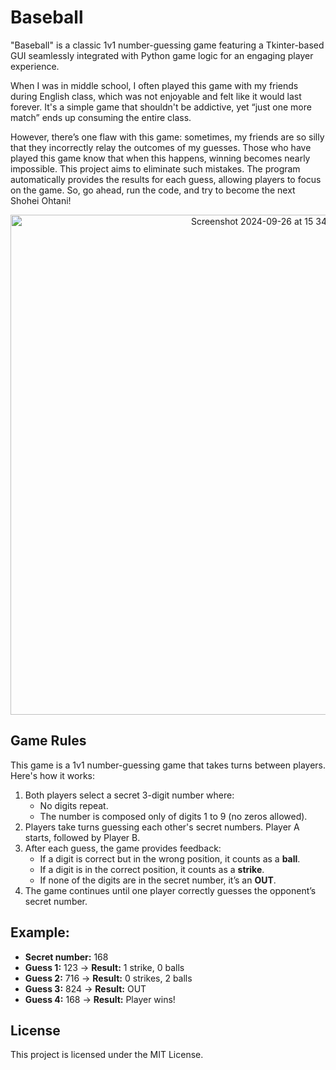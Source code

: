 # Baseball 
"Baseball" is a classic 1v1 number-guessing game featuring a Tkinter-based GUI seamlessly integrated with Python game logic for an engaging player experience.

When I was in middle school, I often played this game with my friends during English class, which was not enjoyable and felt like it would last forever. It's a simple game that shouldn't be addictive, yet “just one more match” ends up consuming the entire class.

However, there’s one flaw with this game: sometimes, my friends are so silly that they incorrectly relay the outcomes of my guesses. Those who have played this game know that when this happens, winning becomes nearly impossible. This project aims to eliminate such mistakes. The program automatically provides the results for each guess, allowing players to focus on the game. So, go ahead, run the code, and try to become the next Shohei Ohtani!

<p align="center">
<img width="800" alt="Screenshot 2024-09-26 at 15 34 28" src="https://github.com/user-attachments/assets/bddb5704-dd2b-4096-b8bd-e274cdb47585">
</p>

## Game Rules
This game is a 1v1 number-guessing game that takes turns between players. 
Here's how it works:  
1. Both players select a secret 3-digit number where:
    - No digits repeat.
    - The number is composed only of digits 1 to 9 (no zeros allowed).
2. Players take turns guessing each other's secret numbers. Player A starts, followed by Player B.
3. After each guess, the game provides feedback:  
    - If a digit is correct but in the wrong position, it counts as a **ball**.  
    - If a digit is in the correct position, it counts as a **strike**.  
    - If none of the digits are in the secret number, it’s an **OUT**.  
4. The game continues until one player correctly guesses the opponent’s secret number.

## Example:  
- **Secret number:** 168  
- **Guess 1:** 123 -> **Result:** 1 strike, 0 balls  
- **Guess 2:** 716 -> **Result:** 0 strikes, 2 balls  
- **Guess 3:** 824 -> **Result:** OUT  
- **Guess 4:** 168 -> **Result:** Player wins!

## License  
This project is licensed under the MIT License.
